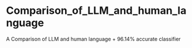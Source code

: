 # Comparison_of_LLM_and_human_language
A Comparison of LLM and human language + 96.14% accurate classifier
